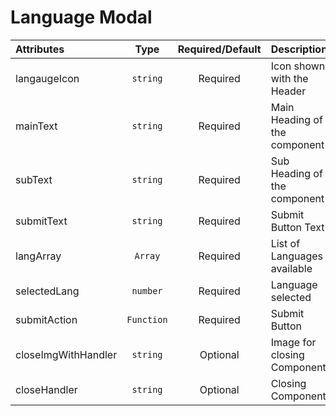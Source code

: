 # Language Modal

<table>
    <thead>
        <tr>
            <th style="text-align:left;">Attributes</th>
            <th style="text-align:center;">Type</th>
            <th style="text-align:center;">Required/Default</th>
            <th style="text-align:left;">Description</th>
        </tr>
    </thead>
    <tbody>
        <tr>
            <td style="text-align:left;">langaugeIcon</td>
            <td style="text-align:center;"><code>string</code></td>
            <td style="text-align:center;">Required</td>
            <td style="text-align:left;">Icon shown with the Header</td>
        </tr>
        <tr>
            <td style="text-align:left;">mainText</td>
            <td style="text-align:center;"><code>string</code></td>
            <td style="text-align:center;">Required</td>
            <td style="text-align:left;">Main Heading of the component</td>
        </tr>
        <tr>
            <td style="text-align:left;">subText</td>
            <td style="text-align:center;"><code>string</code></td>
            <td style="text-align:center;">Required</td>
            <td style="text-align:left;">Sub Heading of the component</td>
        </tr>
        <tr>
            <td style="text-align:left;">submitText</td>
            <td style="text-align:center;"><code>string</code></td>
            <td style="text-align:center;">Required</td>
            <td style="text-align:left;">Submit Button Text</td>
        </tr>
        <tr>
            <td style="text-align:left;">langArray</td>
            <td style="text-align:center;"><code>Array</code></td>
            <td style="text-align:center;">Required</td>
            <td style="text-align:left;">List of Languages available</td>
        </tr>
        <tr>
            <td style="text-align:left;">selectedLang</td>
            <td style="text-align:center;"><code>number</code></td>
            <td style="text-align:center;">Required</td>
            <td style="text-align:left;">Language selected</td>
        </tr>
        <tr>
            <td style="text-align:left;">submitAction</td>
            <td style="text-align:center;"><code>Function</code></td>
            <td style="text-align:center;">Required</td>
            <td style="text-align:left;">Submit Button</td>
        </tr>
        <tr>
            <td style="text-align:left;">closeImgWithHandler</td>
            <td style="text-align:center;"><code>string</code></td>
            <td style="text-align:center;">Optional</td>
            <td style="text-align:left;">Image for closing Component</td>
        </tr>
        <tr>
            <td style="text-align:left;">closeHandler</td>
            <td style="text-align:center;"><code>string</code></td>
            <td style="text-align:center;">Optional</td>
            <td style="text-align:left;">Closing Component</td>
        </tr>
    </tbody>
</table>

